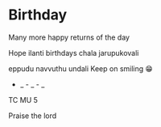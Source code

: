 # Birthday


Many more happy returns of the day 


Hope ilanti birthdays chala jarupukovali


eppudu navvuthu undali 
Keep on smiling 😁 


-   _  -  _  - _

TC
MU
5


Praise the lord 
